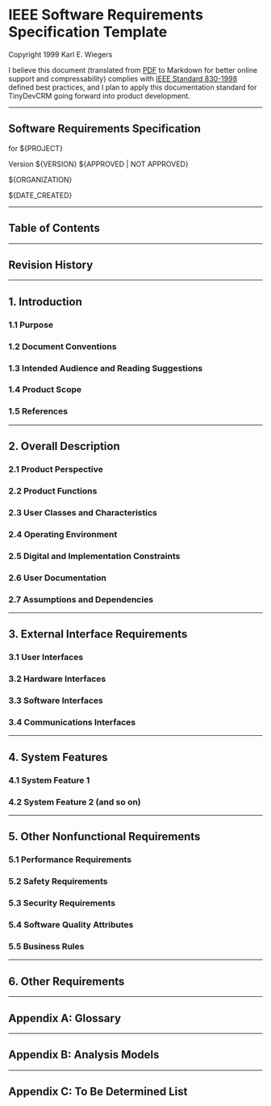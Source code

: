 # IEEE Software Requirements Specification Template

Copyright 1999 Karl E. Wiegers

I believe this document (translated from [PDF](srs_template-ieee.pdf) to
Markdown for better online support and compressability) complies with [IEEE
Standard 830-1998](IEEE-Std-830-1998.pdf) defined best practices, and I plan to
apply this documentation standard for TinyDevCRM going forward into product
development.

__________

## Software Requirements Specification

for ${PROJECT}

Version ${VERSION} ${APPROVED | NOT APPROVED}

${ORGANIZATION}

${DATE_CREATED}

__________

## Table of Contents

__________

## Revision History

__________

## 1. Introduction

### 1.1 Purpose

### 1.2 Document Conventions

### 1.3 Intended Audience and Reading Suggestions

### 1.4 Product Scope

### 1.5 References

__________

## 2. Overall Description

### 2.1 Product Perspective

### 2.2 Product Functions

### 2.3 User Classes and Characteristics

### 2.4 Operating Environment

### 2.5 Digital and Implementation Constraints

### 2.6 User Documentation

### 2.7 Assumptions and Dependencies

__________

## 3. External Interface Requirements

### 3.1 User Interfaces

### 3.2 Hardware Interfaces

### 3.3 Software Interfaces

### 3.4 Communications Interfaces

__________

## 4. System Features

### 4.1 System Feature 1

### 4.2 System Feature 2 (and so on)

__________

## 5. Other Nonfunctional Requirements

### 5.1 Performance Requirements

### 5.2 Safety Requirements

### 5.3 Security Requirements

### 5.4 Software Quality Attributes

### 5.5 Business Rules

__________

## 6. Other Requirements

__________

## Appendix A: Glossary

__________

## Appendix B: Analysis Models

__________

## Appendix C: To Be Determined List
